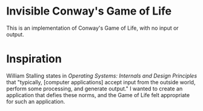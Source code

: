 # Invisible Conway's Game of Life
This is an implementation of Conway's Game of Life, with no input or output.

# Inspiration
William Stalling states in *Operating Systems: Internals and Design Principles* that "typically, \[computer applications\] accept input from the outside world, perform some processing, and generate output." I wanted to create an application that defies these norms, and the Game of Life felt appropriate for such an application.
